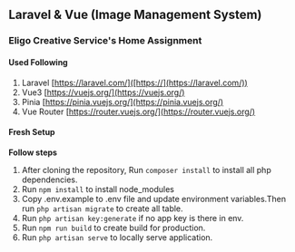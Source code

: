 ## Laravel & Vue (Image Management System)

### Eligo Creative Service's Home Assignment

#### Used Following

1. Laravel [https://laravel.com/]([https://](https://laravel.com/))
2. Vue3 [https://vuejs.org/](https://vuejs.org/)
3. Pinia [https://pinia.vuejs.org/](https://pinia.vuejs.org/)
4. Vue Router [https://router.vuejs.org/](https://router.vuejs.org/)
   
#### Fresh Setup

**Follow steps**

1. After cloning the repository, Run `composer install` to install all php dependencies.
2. Run `npm install` to install node_modules
3. Copy .env.example to .env file and update environment variables.Then run `php artisan migrate` to create all table.
4. Run `php artisan key:generate` if no app key is there in env.
5. Run `npm run build` to create build for production.
6. Run `php artisan serve` to locally serve application.

